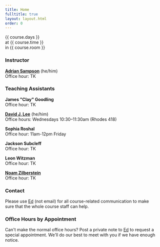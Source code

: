 ```yaml
---
title: Home
fulltitle: true
layout: layout.html
order: 0
---
```

{{ course.days }}  
at {{ course.time }}  
in {{ course.room }}

### Instructor

[**Adrian Sampson**][adrian] (he/him)    
Office hour: TK

### Teaching Assistants

**James "Clay" Goodling**  
Office hour: TK

[**David J. Lee**](https://djslzx.github.io) (he/him)  
Office hours: Wednesdays 10:30–11:30am (Rhodes 418)

**Sophia Roshal**  
Office hour: 11am-12pm Friday

**Jackson Subcleff**  
Office hour: TK

**Leon Witzman**  
Office hour: TK

[**Noam Zilberstein**](https://noamz.net)  
Office hour: TK

### Contact

Please use [Ed][] (not email) for all course-related
communication to make sure that the whole course staff can help.

### Office Hours by Appointment

Can't make the normal office hours? Post a private note to
[Ed][] to request a special appointment. We'll do our best
to meet with you if we have enough notice.

[adrian]: https://www.cs.cornell.edu/~asampson/
[ed]: https://edstem.org
